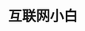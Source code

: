 ---
#博客首页设置：https://theme-hope.vuejs.press/zh/guide/blog/home.html
home: true
layout: BlogHome
icon: fa-solid fa-house-crack
title: 互联网小白
#heroImage: /logo.svg
heroText: DoubleW2w'Blog
tagline: 盛年不重来，一日难再晨
bgImage: "/assets/image/blog-bg-image.webp"
heroFullScreen: true

#footer: 自定义你的页脚文字
---
